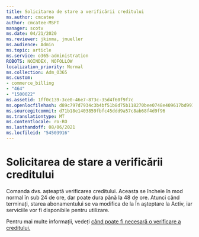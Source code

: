 ```yaml
---
title: Solicitarea de stare a verificării creditului
ms.author: cmcatee
author: cmcatee-MSFT
manager: scotv
ms.date: 04/21/2020
ms.reviewer: jkinma, jmueller
ms.audience: Admin
ms.topic: article
ms.service: o365-administration
ROBOTS: NOINDEX, NOFOLLOW
localization_priority: Normal
ms.collection: Adm_O365
ms.custom:
- commerce_billing
- "464"
- "1500022"
ms.assetid: 1ff0c139-3ce0-46e7-873c-35d4f60f9f7c
ms.openlocfilehash: d89c797d7934c3b4bf51b8d75b118270bee0748e409617bd991b9eb1a38ce5c9
ms.sourcegitcommit: d71b18e1403859fbfc45ddd9a57c8ab68f4d9f96
ms.translationtype: MT
ms.contentlocale: ro-RO
ms.lasthandoff: 08/06/2021
ms.locfileid: "54503916"
---
```

# <a name="credit-check-status-request"></a>Solicitarea de stare a verificării creditului

Comanda dvs. așteaptă verificarea creditului. Aceasta se încheie în mod normal în sub 24 de ore, dar poate dura până la 48 de ore. Atunci când terminați, starea abonamentului se va modifica de la În așteptare la Activ, iar serviciile vor fi disponibile pentru utilizare.

Pentru mai multe informații, vedeți [când poate fi necesară o verificare a creditului.](/microsoft-365/commerce/billing-and-payments/pay-for-your-subscription#pay-by-invoice-check-or-eft)
